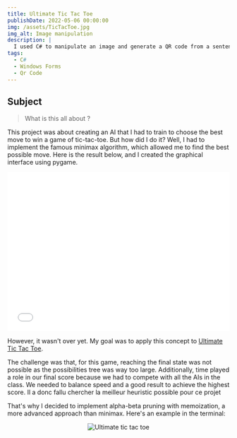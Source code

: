 ```yaml
---
title: Ultimate Tic Tac Toe
publishDate: 2022-05-06 00:00:00
img: /assets/TicTacToe.jpg
img_alt: Image manipulation
description: |
  I used C# to manipulate an image and generate a QR code from a sentence.
tags:
  - C#
  - Windows Forms
  - Qr Code
---
```


## Subject

> What is this all about ?

This project was about creating an AI that I had to train to choose the best move to win a game of tic-tac-toe. But how did I do it? Well, I had to implement the famous minimax algorithm, which allowed me to find the best possible move. Here is the result below, and I created the graphical interface using pygame.



<iframe src="/assets/TicTacToeGame2.mp4" width="100%" height="360" frameborder="0" allowfullscreen></iframe>


However, it wasn't over yet. My goal was to apply this concept to <a href="https://en.wikipedia.org/wiki/Ultimate_tic-tac-toe">Ultimate Tic Tac Toe</a>.

The challenge was that, for this game, reaching the final state was not possible as the possibilities tree was way too large. Additionally, time played a role in our final score because we had to compete with all the AIs in the class. We needed to balance speed and a good result to achieve the highest score. Il a donc fallu chercher la meilleur heuristic possible pour ce projet

That's why I decided to implement alpha-beta pruning with memoization, a more advanced approach than minimax. Here's an example in the terminal:
<div style="text-align: center;">
  <img src="/assets/ultimatetictactoe.jpg" alt="Ultimate tic tac toe" />
</div>

